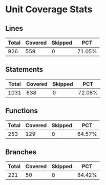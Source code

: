 # Unit Coverage Stats

## Lines

| Total | Covered | Skipped | PCT    |
| ----- | ------- | ------- | ------ |
| 926   | 559     | 0       | 71.05% |

## Statements

| Total | Covered | Skipped | PCT    |
| ----- | ------- | ------- | ------ |
| 1031  | 638     | 0       | 72.08% |

## Functions

| Total | Covered | Skipped | PCT    |
| ----- | ------- | ------- | ------ |
| 253   | 129     | 0       | 64.57% |

## Branches

| Total | Covered | Skipped | PCT    |
| ----- | ------- | ------- | ------ |
| 221   | 50      | 0       | 84.42% |
